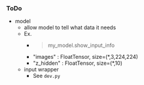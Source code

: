 ### ToDo

* model
	+ allow model to tell what data it needs
	+ Ex.
		- > my_model.show_input_info
		- "images" : FloatTensor, size=(*,3,224,224)
		- "z_hidden" : FloatTensor, size=(*,10)
	+ input wrapper
		- See `dev.py`

